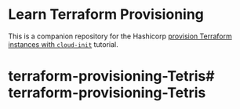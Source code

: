 # Learn Terraform Provisioning

This is a companion repository for the Hashicorp [provision Terraform instances with `cloud-init`](https://developer.hashicorp.com/terraform/tutorials/provision/cloud-init) tutorial.
# terraform-provisioning-Tetris# terraform-provisioning-Tetris
